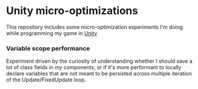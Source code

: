 # Unity micro-optimizations

This repository includes some micro-optimization experiments I'm doing while programming my game in [Unity](https://unity.com)

### Variable scope performance

Experiment driven by the curiosity of understanding whether I should save a lot of class fields in my components, or if it's more performant to locally declare variables that are not meant to be persisted across multiple iteration of the Update/FixedUpdate loop.
